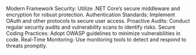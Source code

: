 Modern Framework Security: Utilize .NET Core’s secure middleware and encryption for robust protection.
Authentication Standards: Implement OAuth and other protocols to secure user access.
Proactive Audits: Conduct regular security audits and vulnerability scans to identify risks.
Secure Coding Practices: Adopt OWASP guidelines to minimize vulnerabilities in code.
Real-Time Monitoring: Use monitoring tools to detect and respond to threats promptly.
